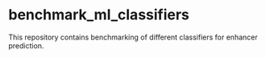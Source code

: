 # benchmark_ml_classifiers
This repository contains benchmarking of different classifiers for enhancer prediction.
